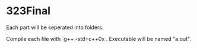 # 323Final

Each part will be seperated into folders.

Compile each file with `g++ -std=c++0x <file-name>. Executable will be named "a.out".
